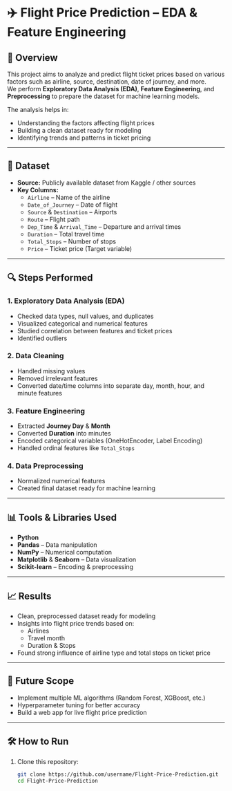 # ✈️ Flight Price Prediction – EDA & Feature Engineering

## 📌 Overview
This project aims to analyze and predict flight ticket prices based on various factors such as airline, source, destination, date of journey, and more.  
We perform **Exploratory Data Analysis (EDA)**, **Feature Engineering**, and **Preprocessing** to prepare the dataset for machine learning models.

The analysis helps in:
- Understanding the factors affecting flight prices
- Building a clean dataset ready for modeling
- Identifying trends and patterns in ticket pricing

---

## 📂 Dataset
- **Source:** Publicly available dataset from Kaggle / other sources
- **Key Columns:**
  - `Airline` – Name of the airline
  - `Date_of_Journey` – Date of flight
  - `Source` & `Destination` – Airports
  - `Route` – Flight path
  - `Dep_Time` & `Arrival_Time` – Departure and arrival times
  - `Duration` – Total travel time
  - `Total_Stops` – Number of stops
  - `Price` – Ticket price (Target variable)

---

## 🔍 Steps Performed

### 1. **Exploratory Data Analysis (EDA)**
- Checked data types, null values, and duplicates
- Visualized categorical and numerical features
- Studied correlation between features and ticket prices
- Identified outliers

### 2. **Data Cleaning**
- Handled missing values
- Removed irrelevant features
- Converted date/time columns into separate day, month, hour, and minute features

### 3. **Feature Engineering**
- Extracted **Journey Day** & **Month**
- Converted **Duration** into minutes
- Encoded categorical variables (OneHotEncoder, Label Encoding)
- Handled ordinal features like `Total_Stops`

### 4. **Data Preprocessing**
- Normalized numerical features
- Created final dataset ready for machine learning

---

## 📊 Tools & Libraries Used
- **Python**
- **Pandas** – Data manipulation
- **NumPy** – Numerical computation
- **Matplotlib** & **Seaborn** – Data visualization
- **Scikit-learn** – Encoding & preprocessing

---

## 📈 Results
- Clean, preprocessed dataset ready for modeling
- Insights into flight price trends based on:
  - Airlines
  - Travel month
  - Duration & Stops
- Found strong influence of airline type and total stops on ticket price

---

## 🚀 Future Scope
- Implement multiple ML algorithms (Random Forest, XGBoost, etc.)
- Hyperparameter tuning for better accuracy
- Build a web app for live flight price prediction

---

## 🛠️ How to Run
1. Clone this repository:
   ```bash
   git clone https://github.com/username/Flight-Price-Prediction.git
   cd Flight-Price-Prediction
